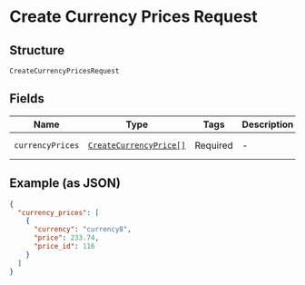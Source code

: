 
# Create Currency Prices Request

## Structure

`CreateCurrencyPricesRequest`

## Fields

| Name | Type | Tags | Description | Getter | Setter |
|  --- | --- | --- | --- | --- | --- |
| `currencyPrices` | [`CreateCurrencyPrice[]`](../../doc/models/create-currency-price.md) | Required | - | getCurrencyPrices(): array | setCurrencyPrices(array currencyPrices): void |

## Example (as JSON)

```json
{
  "currency_prices": [
    {
      "currency": "currency8",
      "price": 233.74,
      "price_id": 116
    }
  ]
}
```

